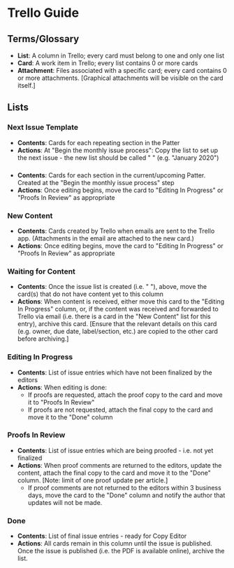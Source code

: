 # Trello Guide

## Terms/Glossary

- **List**: A column in Trello; every card must belong to one and only one list
- **Card**: A work item in Trello; every list contains 0 or more cards
- **Attachment**: Files associated with a specific card; every card contains 0 or more attachments. [Graphical attachments will be visible on the card itself.]

## Lists

### Next Issue Template

- **Contents**: Cards for each repeating section in the Patter
- **Actions**: At "Begin the monthly issue process": Copy the list to set up the next issue - the new list should be called "<Month> <Year>" (e.g. "January 2020")

### <Month> <Year>

- **Contents**: Cards for each section in the current/upcoming Patter. Created at the "Begin the monthly issue process" step
- **Actions**: Once editing begins, move the card to "Editing In Progress" or "Proofs In Review" as appropriate

### New Content

- **Contents**: Cards created by Trello when emails are sent to the Trello app. (Attachments in the email are attached to the new card.)
- **Actions**: Once editing begins, move the card to "Editing In Progress" or "Proofs In Review" as appropriate

### Waiting for Content

- **Contents**: Once the issue list is created (i.e. "<Month> <Year>"), above, move the card(s) that do not have content yet to this column
- **Actions**: When content is received, either move this card to the "Editing In Progress" column, or, if the content was received and forwarded to Trello via email (i.e. there is a card in the "New Content" list for this entry), archive this card. [Ensure that the relevant details on this card (e.g. owner, due date, label/section, etc.) are copied to the other card before archiving.]

### Editing In Progress

- **Contents**: List of issue entries which have not been finalized by the editors
- **Actions**: When editing is done:
  - If proofs are requested, attach the proof copy to the card and move it to "Proofs In Review"
  - If proofs are not requested, attach the final copy to the card and move it to the "Done" column

### Proofs In Review

- **Contents**: List of issue entries which are being proofed - i.e. not yet finalized
- **Actions**: When proof comments are returned to the editors, update the content, attach the final copy to the card and move it to the "Done" column. [Note: limit of one proof update per article.]
  - If proof comments are not returned to the editors within 3 business days, move the card to the "Done" column and notify the author that updates will not be made.

### Done

- **Contents**: List of final issue entries - ready for Copy Editor 
- **Actions**: All cards remain in this column until the issue is published. Once the issue is published (i.e. the PDF is available online), archive the list.
